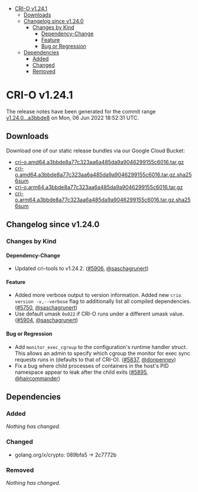- [CRI-O v1.24.1](#cri-o-v1241)
  - [Downloads](#downloads)
  - [Changelog since v1.24.0](#changelog-since-v1240)
    - [Changes by Kind](#changes-by-kind)
      - [Dependency-Change](#dependency-change)
      - [Feature](#feature)
      - [Bug or Regression](#bug-or-regression)
  - [Dependencies](#dependencies)
    - [Added](#added)
    - [Changed](#changed)
    - [Removed](#removed)

# CRI-O v1.24.1

The release notes have been generated for the commit range
[v1.24.0...a3bbde8](https://github.com/cri-o/cri-o/compare/v1.24.0...a3bbde8a77c323aa6a485da9a9046299155c6016) on Mon, 06 Jun 2022 18:52:31 UTC.

## Downloads

Download one of our static release bundles via our Google Cloud Bucket:

- [cri-o.amd64.a3bbde8a77c323aa6a485da9a9046299155c6016.tar.gz](https://storage.googleapis.com/cri-o/artifacts/cri-o.amd64.a3bbde8a77c323aa6a485da9a9046299155c6016.tar.gz)
- [cri-o.amd64.a3bbde8a77c323aa6a485da9a9046299155c6016.tar.gz.sha256sum](https://storage.googleapis.com/cri-o/artifacts/cri-o.amd64.a3bbde8a77c323aa6a485da9a9046299155c6016.tar.gz.sha256sum)
- [cri-o.arm64.a3bbde8a77c323aa6a485da9a9046299155c6016.tar.gz](https://storage.googleapis.com/cri-o/artifacts/cri-o.arm64.a3bbde8a77c323aa6a485da9a9046299155c6016.tar.gz)
- [cri-o.arm64.a3bbde8a77c323aa6a485da9a9046299155c6016.tar.gz.sha256sum](https://storage.googleapis.com/cri-o/artifacts/cri-o.arm64.a3bbde8a77c323aa6a485da9a9046299155c6016.tar.gz.sha256sum)

## Changelog since v1.24.0

### Changes by Kind

#### Dependency-Change
 - Updated cri-tools to v1.24.2. ([#5906](https://github.com/cri-o/cri-o/pull/5906), [@saschagrunert](https://github.com/saschagrunert))

#### Feature
 - Added more verbose output to version information.
  Added new `crio version -v,--verbose` flag to additionally list all compiled dependencies. ([#5750](https://github.com/cri-o/cri-o/pull/5750), [@saschagrunert](https://github.com/saschagrunert))
 - Use default umask `0o022` if CRI-O runs under a different umask value. ([#5904](https://github.com/cri-o/cri-o/pull/5904), [@saschagrunert](https://github.com/saschagrunert))

#### Bug or Regression
 - Add `monitor_exec_cgroup` to the configuration's runtime handler struct. This allows an admin to specify which cgroup the monitor for exec sync requests runs in (defaults to that of CRI-O). ([#5837](https://github.com/cri-o/cri-o/pull/5837), [@donpenney](https://github.com/donpenney))
 - Fix a bug where child processes of containers in the host's PID namespace appear to leak after the child exits ([#5895](https://github.com/cri-o/cri-o/pull/5895), [@haircommander](https://github.com/haircommander))

## Dependencies

### Added
_Nothing has changed._

### Changed
- golang.org/x/crypto: 089bfa5 → 2c7772b

### Removed
_Nothing has changed._
